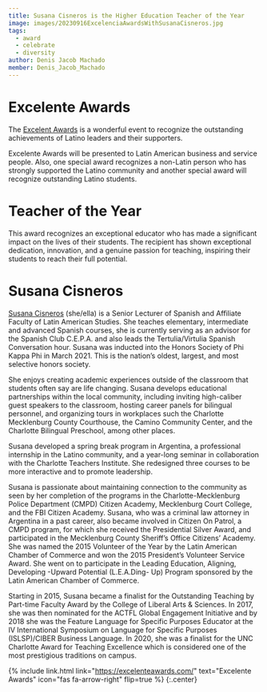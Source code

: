 ```yaml
---
title: Susana Cisneros is the Higher Education Teacher of the Year
image: images/20230916ExcelenciaAwardsWithSusanaCisneros.jpg
tags:
  - award
  - celebrate
  - diversity
author: Denis Jacob Machado
member: Denis_Jacob_Machado
---
```


# Excelente Awards

The [Excelent Awards](https://excelenteawards.com/) is a wonderful event to recognize the outstanding achievements of Latino leaders and their supporters.

Excelente Awards will be presented to Latin American business and service people. Also, one special award recognizes a non-Latin person who has strongly supported the Latino community and another special award will recognize outstanding Latino students.

# Teacher of the Year

This award recognizes an exceptional educator who has made a significant impact on the lives of their students. The recipient has shown exceptional dedication, innovation, and a genuine passion for teaching, inspiring their students to reach their full potential.

# Susana Cisneros

[Susana Cisneros](https://languages.charlotte.edu/people/susana-cisneros/) (she/ella) is a Senior Lecturer of Spanish and Affiliate Faculty of Latin American Studies. She teaches elementary, intermediate and advanced Spanish courses, she is currently serving as an advisor for the Spanish Club C.E.P.A. and also leads the Tertulia/Virtulia Spanish Conversation hour. Susana was inducted into the Honors Society of Phi Kappa Phi in March 2021. This is the nation’s oldest, largest, and most selective honors society.

She enjoys creating academic experiences outside of the classroom that students often say are life changing. Susana develops educational partnerships within the local community, including inviting high-caliber guest speakers to the classroom, hosting career panels for bilingual personnel, and organizing tours in workplaces such the Charlotte Mecklenburg County Courthouse, the Camino Community Center, and the Charlotte Bilingual Preschool, among other places.

Susana developed a spring break program in Argentina, a professional internship in the Latino community, and a year-long seminar in collaboration with the Charlotte Teachers Institute. She redesigned three courses to be more interactive and to promote leadership.

Susana is passionate about maintaining connection to the community as seen by her completion of the programs in the Charlotte-Mecklenburg Police Department (CMPD) Citizen Academy, Mecklenburg Court College, and the FBI Citizen Academy. Susana, who was a criminal law attorney in Argentina in a past career, also became involved in Citizen On Patrol, a CMPD program, for which she received the Presidential Silver Award, and participated in the Mecklenburg County Sheriff’s Office Citizens’ Academy. She was named the 2015 Volunteer of the Year by the Latin American Chamber of Commerce and won the 2015 President’s Volunteer Service Award. She went on to participate in the Leading Education, Aligning, Developing -Upward Potential (L.E.A.Ding- Up) Program sponsored by the Latin American Chamber of Commerce.

Starting in 2015, Susana became a finalist for the Outstanding Teaching by Part-time Faculty Award by the College of Liberal Arts & Sciences. In 2017, she was then nominated for the ACTFL Global Engagement Initiative and by 2018 she was the Feature Language for Specific Purposes Educator at the IV International Symposium on Language for Specific Purposes (ISLSP)/CIBER Business Language. In 2020, she was a finalist for the UNC Charlotte Award for Teaching Excellence which is considered one of the most prestigious traditions on campus.

{% include link.html link="https://excelenteawards.com/" text="Excelente Awards" icon="fas fa-arrow-right" flip=true %}
{:.center}

